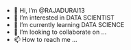 - 👋 Hi, I’m @RAJADURAI13
- 👀 I’m interested in DATA SCIENTIST
- 🌱 I’m currently learning DATA SCIENCE
- 💞️ I’m looking to collaborate on ...
- 📫 How to reach me ...

<!---
RAJADURAI13/RAJADURAI13 is a ✨ special ✨ repository because its `README.md` (this file) appears on your GitHub profile.
You can click the Preview link to take a look at your changes.
--->
